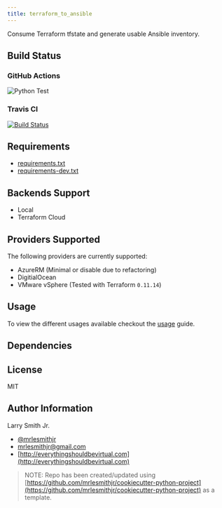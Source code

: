 ```yaml
---
title: terraform_to_ansible
---
```


Consume Terraform tfstate and generate usable Ansible inventory.

## Build Status

### GitHub Actions

![Python Test](https://github.com/mrlesmithjr/python-terraform-to-ansible/workflows/Python%20Test/badge.svg)

### Travis CI

[![Build Status](https://travis-ci.org/mrlesmithjr/python-terraform-to-ansible.svg?branch=master)](https://travis-ci.org/mrlesmithjr/python-terraform-to-ansible)

## Requirements

- [requirements.txt](requirements.txt)
- [requirements-dev.txt](requirements-dev.txt)

## Backends Support

- Local
- Terraform Cloud

## Providers Supported

The following providers are currently supported:

- AzureRM (Minimal or disable due to refactoring)
- DigitialOcean
- VMware vSphere (Tested with Terraform `0.11.14`)

## Usage

To view the different usages available checkout the [usage](USAGE.md) guide.

## Dependencies

## License

MIT

## Author Information

Larry Smith Jr.

- [@mrlesmithjr](https://twitter.com/mrlesmithjr)
- [mrlesmithjr@gmail.com](mailto:mrlesmithjr@gmail.com)
- [http://everythingshouldbevirtual.com](http://everythingshouldbevirtual.com)

> NOTE: Repo has been created/updated using [https://github.com/mrlesmithjr/cookiecutter-python-project](https://github.com/mrlesmithjr/cookiecutter-python-project) as a template.
